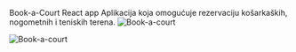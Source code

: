 Book-a-Court React app
Aplikacija koja omogućuje rezervaciju košarkaških, nogometnih i teniskih terena.
![Book-a-court](https://user-images.githubusercontent.com/34270810/133935615-bbf4681f-b336-4e7f-a2a5-d8116a6a9949.png)


![Book-a-court](https://user-images.githubusercontent.com/34270810/133935652-aa0e328b-f6e1-4bd5-8389-d6843da7d02d.png)

